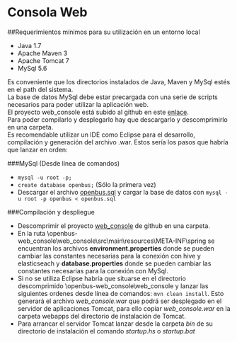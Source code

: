 # Consola Web

##Requerimientos mínimos para su utilización en un entorno local

- Java 1.7
- Apache Maven 3
- Apache Tomcat 7
- MySql 5.6
 
Es conveniente que los directorios instalados de Java, Maven y MySql estés en el path del sistema.    
La base de datos MySql debe estar precargada con una serie de scripts necesarios para poder utilizar la aplicación web.  
El proyecto web_console está subido al github en este [enlace](https://github.com/Produban/openbus/tree/web_console).    
Para poder compilarlo y desplegarlo hay que descargarlo y descomprimirlo en una carpeta.  
Es recomendable utilizar un IDE como Eclipse para el desarrollo, compilación y generación del archivo .war. 
Estos sería los pasos que habría que lanzar en orden:  

###MySql (Desde línea de comandos)
- `mysql -u root -p;`
- `create database openbus;` (Sólo la primera vez)
- Descargar el archivo [openbus.sql](https://github.com/Produban/openbus/blob/web_console/web_console/sql/openbus.sql) y cargar la base de datos con `mysql -u root -p openbus < openbus.sql`

###Compilación y despliegue
- Descomprimir el proyecto [web_console](https://github.com/Produban/openbus/tree/web_console) de github en una carpeta.
- En la ruta \openbus-web_console\web_console\src\main\resources\META-INF\spring se encuentran los archivos **environment.properties** donde se pueden cambiar las constantes necesarias para la conexión con hive y elasticseach y **database.properties** donde se pueden cambiar las constantes necesarias para la conexión con MySql.
- Si no se utiliza Eclipse  habría que situarse en el directorio descomprimido \openbus-web_console\web_console y lanzar las siguientes ordenes desde línea de comandos: `mvn clean install`. Esto generará el archivo *web_console.war* que podrá ser desplegado en el servidor de aplicaciones Tomcat, para ello copiar *web_console.war* en la carpeta webapps del directorio de instalación de Tomcat.
- Para arrancar el servidor Tomcat lanzar desde la carpeta *bin* de su directorio de instalación el comando *startup.hs* o *startup.bat*

